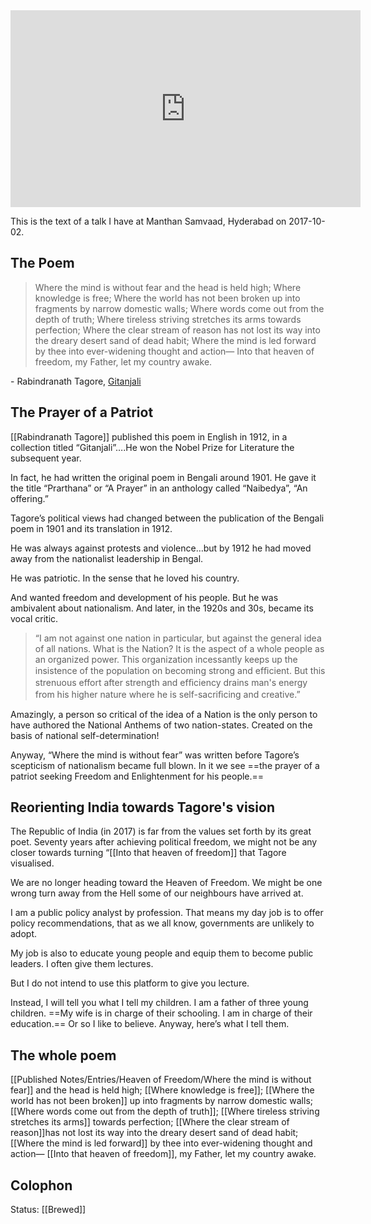 <iframe width="560" height="315" src="https://www.youtube-nocookie.com/embed/eMV6kKMTVvg?start=9" title="Nitin Pai speaks at Manthan Samvaad 2017" frameborder="0" allow="accelerometer; autoplay; clipboard-write; encrypted-media; gyroscope; picture-in-picture" allowfullscreen></iframe>

This is the text of a talk I have at Manthan Samvaad, Hyderabad on 2017-10-02. 

## The Poem
>Where the mind is without fear and the head is held high;
>Where knowledge is free;
>Where the world has not been broken up into fragments by narrow domestic walls;
>Where words come out from the depth of truth;
>Where tireless striving stretches its arms towards perfection;
>Where the clear stream of reason has not lost its way into the dreary desert sand of dead habit;
>Where the mind is led forward by thee into ever-widening thought and action—
>Into that heaven of freedom, my Father, let my country awake.

\- Rabindranath Tagore, [Gitanjali](https://en.wikisource.org/wiki/Gitanjali)

## The Prayer of a Patriot

[[Rabindranath Tagore]] published this poem in English in 1912, in a collection titled “Gitanjali”….He won the Nobel Prize for Literature the subsequent year.

In fact, he had written the original poem in Bengali around 1901. He gave it the title “Prarthana” or “A Prayer” in an anthology called “Naibedya”, “An offering.”

Tagore’s political views had changed between the publication of the Bengali poem in 1901 and its translation in 1912.

He was always against protests and violence…but by 1912 he had moved away from the nationalist leadership in Bengal.

He was patriotic. In the sense that he loved his country.

And wanted freedom and development of his people. But he was ambivalent about nationalism. And later, in the 1920s and 30s, became its vocal critic.

> “I am not against one nation in particular, but against the general idea of all nations. What is the Nation?
> It is the aspect of a whole people as an organized power. This organization incessantly keeps up the insistence of the population on becoming strong and efﬁcient. But this strenuous effort after strength and efﬁciency drains man's energy from his higher nature where he is self-sacriﬁcing and creative.”

Amazingly, a person so critical of the idea of a Nation is the only person to have authored the National Anthems of two nation-states. Created on the basis of national self-determination!

Anyway, “Where the mind is without fear” was written before Tagore’s scepticism of nationalism became full blown. In it we see ==the prayer of a patriot seeking Freedom and Enlightenment for his people.== 

## Reorienting India towards Tagore's vision
The Republic of India (in 2017) is far from the values set forth by its great poet. Seventy years after achieving political freedom, we might not be any closer towards turning “[[Into that heaven of freedom]] that Tagore visualised.

We are no longer heading toward the Heaven of Freedom. We might be one wrong turn away from the Hell some of our neighbours have arrived at.

I am a public policy analyst by profession. That means my day job is to offer policy recommendations, that as we all know, governments are unlikely to adopt.

My job is also to educate young people and equip them to become public leaders. I often give them lectures.

But I do not intend to use this platform to give you lecture. 

Instead, I will tell you what I tell my children. I am a father of three young children. ==My wife is in charge of their schooling. I am in charge of their education.== Or so I like to believe. Anyway, here’s what I tell them.

## The whole poem
[[Published Notes/Entries/Heaven of Freedom/Where the mind is without fear]] and the head is held high;
[[Where knowledge is free]];
[[Where the world has not been broken]] up into fragments by narrow domestic walls;
[[Where words come out from the depth of truth]];
[[Where tireless striving stretches its arms]] towards perfection;
[[Where the clear stream of reason]]has not lost its way into the dreary desert sand of dead habit;
[[Where the mind is led forward]] by thee into ever-widening thought and action—
[[Into that heaven of freedom]], my Father, let my country awake.

## Colophon
Status: [[Brewed]]